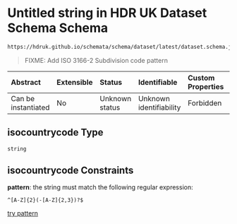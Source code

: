 # Untitled string in HDR UK Dataset Schema Schema

```txt
https://hdruk.github.io/schemata/schema/dataset/latest/dataset.schema.json#/definitions/isocountrycode
```



> FIXME: Add ISO 3166-2 Subdivision code pattern

| Abstract            | Extensible | Status         | Identifiable            | Custom Properties | Additional Properties | Access Restrictions | Defined In                                                                                        |
| :------------------ | :--------- | :------------- | :---------------------- | :---------------- | :-------------------- | :------------------ | :------------------------------------------------------------------------------------------------ |
| Can be instantiated | No         | Unknown status | Unknown identifiability | Forbidden         | Allowed               | none                | [dataset.schema.json*](../../../schema/dataset/latest/dataset.schema.json "open original schema") |

## isocountrycode Type

`string`

## isocountrycode Constraints

**pattern**: the string must match the following regular expression: 

```regexp
^[A-Z]{2}(-[A-Z]{2,3})?$
```

[try pattern](https://regexr.com/?expression=%5E%5BA-Z%5D%7B2%7D\(-%5BA-Z%5D%7B2%2C3%7D\)%3F%24 "try regular expression with regexr.com")
